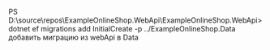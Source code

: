 PS D:\source\repos\ExampleOnlineShop.WebApi\ExampleOnlineShop.WebApi> dotnet ef migrations add InitialCreate -p ../ExampleOnlineShop.Data
добавить миграцию из webApi в Data
